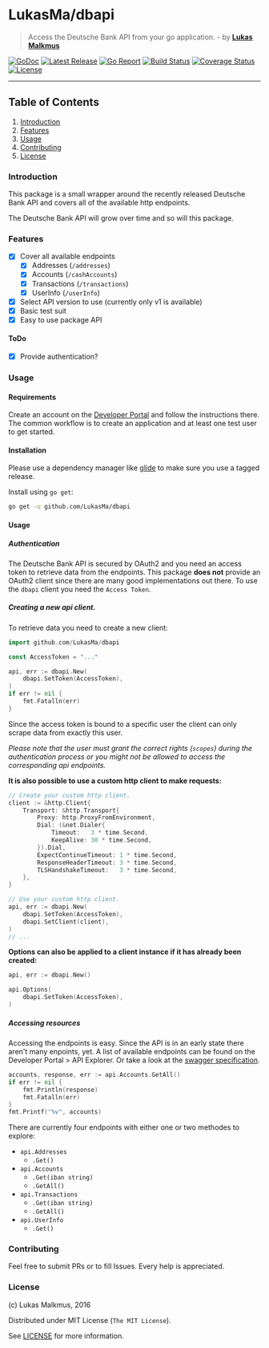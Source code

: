 # LukasMa/dbapi
> Access the Deutsche Bank API from your go application. - by **[Lukas Malkmus](https://github.com/LukasMa)**

[![GoDoc][docs_badge]][docs]
[![Latest Release][release_badge]][release]
[![Go Report][report_badge]][report]
[![Build Status][build_badge]][build]
[![Coverage Status][coverage_badge]][coverage]
[![License][license_badge]][license]

---

## Table of Contents
1. [Introduction](#introduction)
2. [Features](#features)
3. [Usage](#usage)
4. [Contributing](#contributing)
5. [License](#license)

### Introduction
This package is a small wrapper around the recently released Deutsche Bank API
and covers all of the available http endpoints.

The Deutsche Bank API will grow over time and so will this package.

### Features
  - [x] Cover all available endpoints
    - [x] Addresses (`/addresses`)
    - [x] Accounts (`/cashAccounts`)
    - [x] Transactions (`/transactions`)
    - [x] UserInfo (`/userInfo`)
  - [x] Select API version to use (currently only v1 is available)
  - [x] Basic test suit
  - [x] Easy to use package API

#### ToDo
  - [x] Provide authentication?

### Usage
#### Requirements
Create an account on the [Developer Portal](https://developer.db.com) and follow
the instructions there. The common workflow is to create an application and at
least one test user to get started.

#### Installation
Please use a dependency manager like [glide](http://glide.sh) to make sure you
use a tagged release.

Install using `go get`:
```bash
go get -u github.com/LukasMa/dbapi
```

#### Usage
##### Authentication
The Deutsche Bank API is secured by OAuth2 and you need an access token to
retrieve data from the endpoints. This package **does not** provide an OAuth2
client since there are many good implementations out there. To use the `dbapi`
client you need the `Access Token`.

##### Creating a new api client.
To retrieve data you need to create a new client:
```go
import github.com/LukasMa/dbapi

const AccessToken = "..."

api, err := dbapi.New(
    dbapi.SetToken(AccessToken),
)
if err != nil {
    fmt.Fatalln(err)
}
```

Since the access token is bound to a specific user the client can only scrape
data from exactly this user.

_Please note that the user must grant the correct rights (`scopes`) during the
authentication process or you might not be allowed to access the corresponding
api endpoints._

**It is also possible to use a custom http client to make requests:**
```go
// Create your custom http client.
client := &http.Client{
    Transport: &http.Transport{
        Proxy: http.ProxyFromEnvironment,
        Dial: (&net.Dialer{
            Timeout:   3 * time.Second,
            KeepAlive: 30 * time.Second,
        }).Dial,
        ExpectContinueTimeout: 1 * time.Second,
        ResponseHeaderTimeout: 3 * time.Second,
        TLSHandshakeTimeout:   3 * time.Second,
    },
}

// Use your custom http client.
api, err := dbapi.New(
    dbapi.SetToken(AccessToken),
    dbapi.SetClient(client),
)
// ...
```

**Options can also be applied to a client instance if it has already been created:**
```go
api, err := dbapi.New()

api.Options(
    dbapi.SetToken(AccessToken),
)
```

##### Accessing resources
Accessing the endpoints is easy. Since the API is in an early state there aren't
many enpoints, yet. A list of available endpoints can be found on the
Developer Portal > API Explorer. Or take a look at the [swagger specification](https://simulator-api.db.com/gw/dbapi/v1/swagger.json).

```go
accounts, response, err := api.Accounts.GetAll()
if err != nil {
    fmt.Println(response)
    fmt.Fatalln(err)
}
fmt.Printf("%v", accounts)
```

There are currently four endpoints with either one or two methodes to explore:
  - `api.Addresses`
    - `.Get()`
  - `api.Accounts`
    - `.Get(iban string)`
    - `.GetAll()`
  - `api.Transactions`
    - `.Get(iban string)`
    - `.GetAll()`
  - `api.UserInfo`
    - `.Get()`

### Contributing
Feel free to submit PRs or to fill Issues. Every help is appreciated.

### License
(c) Lukas Malkmus, 2016

Distributed under MIT License (` The MIT License` ).

See [LICENSE](LICENSE) for more information.


[docs]: https://godoc.org/github.com/LukasMa/dbapi
[docs_badge]: https://godoc.org/github.com/LukasMa/dbapi?status.svg
[release]: https://github.com/LukasMa/dbapi/releases
[release_badge]: https://img.shields.io/github/release/LukasMa/dbapi.svg
[report]: https://goreportcard.com/report/github.com/LukasMa/dbapi
[report_badge]: https://goreportcard.com/badge/github.com/LukasMa/dbapi
[build]: https://travis-ci.org/LukasMa/dbapi
[build_badge]: https://travis-ci.org/LukasMa/dbapi.svg
[coverage]: https://coveralls.io/github/LukasMa/dbapi?branch=master
[coverage_badge]: https://coveralls.io/repos/github/LukasMa/dbapi/badge.svg?branch=master
[license]: https://opensource.org/licenses/MIT
[license_badge]: https://img.shields.io/badge/license-MIT-blue.svg
